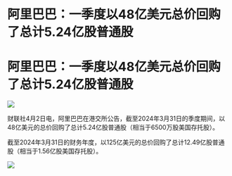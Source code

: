 # 阿里巴巴：一季度以48亿美元总价回购了总计5.24亿股普通股

# 阿里巴巴：一季度以48亿美元总价回购了总计5.24亿股普通股

![](https://inews.gtimg.com/news_bt/OAJMldVOGeWKZ5qe6YMk_pijjXANAUvlB4wSV9VYf8-iEAA/1000)

财联社4月2日电，阿里巴巴在港交所公告，截至2024年3月31日的季度期间，以48亿美元的总价回购了总计5.24亿股普通股（相当于6500万股美国存托股）。

截至2024年3月31日的财务年度，以125亿美元的总价回购了总计12.49亿股普通股（相当于1.56亿股美国存托股）。

![](https://inews.gtimg.com/news_bt/OnWV3BR0BH5Ua5RhpxzKPEDb6T2-IPc7E92vIGEVIbIb4AA/1000)

